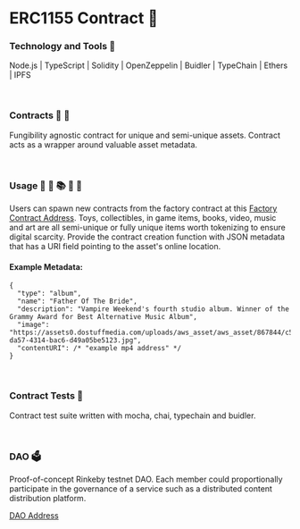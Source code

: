 # ERC1155 Contract 📄

### Technology and Tools 🧰

Node.js | TypeScript | Solidity | OpenZeppelin | Buidler | TypeChain | Ethers | IPFS

<br>

### Contracts 🔏 🍬

Fungibility agnostic contract for unique and semi-unique assets. Contract acts as a wrapper around valuable asset metadata.

<br>

### Usage 👾 🧸 📚 🎥 🎨

Users can spawn new contracts from the factory contract at this [Factory Contract Address](rinkeby.etherscan.io/address/0xa89eeb0d82f06e1f0e28d80440eee63e51720a9). Toys, collectibles, in game items, books, video, music and art are all semi-unique or fully unique items worth tokenizing to ensure digital scarcity. Provide the contract creation function with JSON metadata that has a URI field pointing to the asset's online location.

#### Example Metadata:

```
{
  "type": "album",
  "name": "Father Of The Bride",
  "description": "Vampire Weekend's fourth studio album. Winner of the Grammy Award for Best Alternative Music Album",
  "image": "https://assets0.dostuffmedia.com/uploads/aws_asset/aws_asset/867844/c5989562-da57-4314-bac6-d49a05be5123.jpg",
  "contentURI": /* "example mp4 address" */
}
```

<br>

### Contract Tests 🧪

Contract test suite written with mocha, chai, typechain and buidler.

<br>

### DAO 🗳️

Proof-of-concept Rinkeby testnet DAO. Each member could proportionally participate in the governance of a service such as a distributed content distribution platform.

[DAO Address](rinkeby.etherscan.io/address/0xfebabe2690083b38bbacf329763a8a4c1f5b0789)
